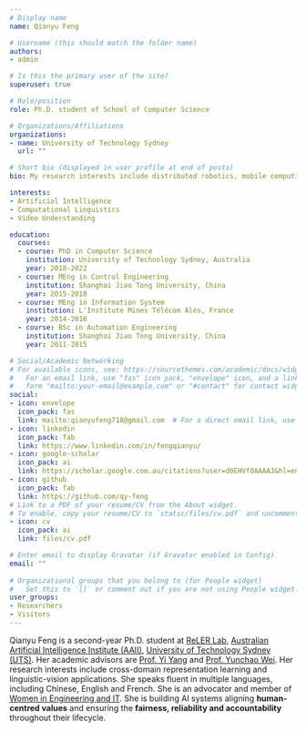```yaml
---
# Display name
name: Qianyu Feng

# Username (this should match the folder name)
authors:
- admin

# Is this the primary user of the site?
superuser: true

# Role/position
role: Ph.D. student of School of Computer Science

# Organizations/Affiliations
organizations:
- name: University of Technology Sydney
  url: ""

# Short bio (displayed in user profile at end of posts)
bio: My research interests include distributed robotics, mobile computing and programmable matter.

interests:
- Artificial Intelligence
- Computational Linguistics
- Video Understanding

education:
  courses:
  - course: PhD in Computer Science
    institution: University of Technology Sydney, Australia
    year: 2018-2022
  - course: MEng in Control Engineering
    institution: Shanghai Jiao Tong University, China
    year: 2015-2018
  - course: MEng in Information System
    institution: L'Institute Mines Télécom Alès, France
    year: 2014-2016
  - course: BSc in Automation Engineering
    institution: Shanghai Jiao Tong University, China
    year: 2011-2015

# Social/Academic Networking
# For available icons, see: https://sourcethemes.com/academic/docs/widgets/#icons
#   For an email link, use "fas" icon pack, "envelope" icon, and a link in the
#   form "mailto:your-email@example.com" or "#contact" for contact widget.
social:
- icon: envelope
  icon_pack: fas
  link: mailto:qianyufeng718@gmail.com  # For a direct email link, use "mailto:test@example.org".
- icon: linkedin
  icon_pack: fab
  link: https://www.linkedin.com/in/fengqianyu/
- icon: google-scholar
  icon_pack: ai
  link: https://scholar.google.com.au/citations?user=d0EHVf0AAAAJ&hl=en
- icon: github
  icon_pack: fab
  link: https://github.com/qy-feng
# Link to a PDF of your resume/CV from the About widget.
# To enable, copy your resume/CV to `static/files/cv.pdf` and uncomment the lines below.  
- icon: cv
  icon_pack: ai
  link: files/cv.pdf

# Enter email to display Gravatar (if Gravatar enabled in Config)
email: ""
  
# Organizational groups that you belong to (for People widget)
#   Set this to `[]` or comment out if you are not using People widget.  
user_groups:
- Researchers
- Visitors
---
```


Qianyu Feng is a second-year Ph.D. student at [ReLER Lab](http://reler.net/), [Australian Artificial Intelligence Institute (AAII)](https://www.uts.edu.au/research-and-teaching/our-research/centre-artificial-intelligence), [University of Technology Sydney (UTS)](https://www.uts.edu.au/). Her academic advisors are [Prof. Yi Yang](https://scholar.google.com/citations?user=RMSuNFwAAAAJ&hl=en) and [Prof. Yunchao Wei](https://scholar.google.com/citations?user=qL9Csv0AAAAJ&hl=en). Her research interests include cross-domain representation learning and linguistic-vision applications. She speaks fluent in multiple languages, including Chinese, English and French. She is an advocator and member of [Women in Engineering and IT](https://www.uts.edu.au/about/faculty-engineering-and-information-technology/women-engineering-and-it). She is building AI systems aligning **human-centred values** and ensuring the **fairness, reliability and accountability** throughout their lifecycle.
